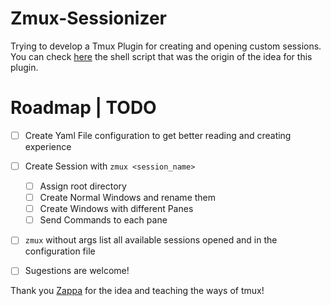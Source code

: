 # Zmux-Sessionizer
Trying to develop a Tmux Plugin for creating and opening custom sessions.
You can check [here](https://github.com/MrSloth-dev/.dotfiles/blob/main/scripts/zmux.sh) the shell script that was the origin of the idea for this plugin.

# Roadmap | TODO
- [ ] Create Yaml File configuration to get better reading and creating experience
- [ ] Create Session with `zmux <session_name>`
  - [ ] Assign root directory
  - [ ] Create Normal Windows and rename them
  - [ ] Create Windows with different Panes
  - [ ] Send Commands to each pane
- [ ] `zmux` without args list all available sessions opened and in the configuration file
- [ ] Sugestions are welcome!


Thank you [Zappa](https://github.com/PedroZappa) for the idea and teaching the ways of tmux!
